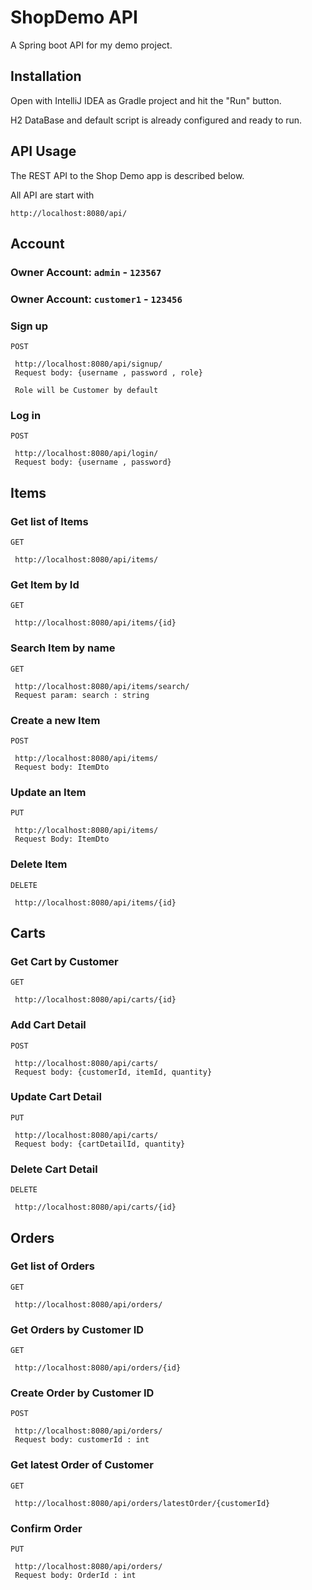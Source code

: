 # ShopDemo API

A Spring boot API for my demo project.

## Installation

Open with IntelliJ IDEA as Gradle project and hit the "Run" button.

H2 DataBase and default script is already configured and ready to run.

## API Usage

The REST API to the Shop Demo app is described below.

All API are start with

`http://localhost:8080/api/`

## Account
### Owner Account: `admin` - `123567`
### Owner Account: `customer1` - `123456`

### Sign up

`POST`

     http://localhost:8080/api/signup/
     Request body: {username , password , role}

     Role will be Customer by default

### Log in

`POST`

     http://localhost:8080/api/login/
     Request body: {username , password}

## Items

### Get list of Items

`GET`

     http://localhost:8080/api/items/

### Get Item by Id

`GET`

     http://localhost:8080/api/items/{id}

### Search Item by name

`GET`

     http://localhost:8080/api/items/search/
     Request param: search : string

### Create a new Item

`POST`

     http://localhost:8080/api/items/
     Request body: ItemDto

### Update an Item

`PUT`

     http://localhost:8080/api/items/
     Request Body: ItemDto

### Delete Item

`DELETE`

     http://localhost:8080/api/items/{id}

## Carts

### Get Cart by Customer

`GET`

     http://localhost:8080/api/carts/{id}

### Add Cart Detail

`POST`

     http://localhost:8080/api/carts/
     Request body: {customerId, itemId, quantity}

### Update Cart Detail

`PUT`

     http://localhost:8080/api/carts/
     Request body: {cartDetailId, quantity}

### Delete Cart Detail

`DELETE`

     http://localhost:8080/api/carts/{id}

## Orders

### Get list of Orders

`GET`

     http://localhost:8080/api/orders/

### Get Orders by Customer ID

`GET`

     http://localhost:8080/api/orders/{id}

### Create Order by Customer ID

`POST`

     http://localhost:8080/api/orders/
     Request body: customerId : int

### Get latest Order of Customer

`GET`

     http://localhost:8080/api/orders/latestOrder/{customerId}

### Confirm Order

`PUT`

     http://localhost:8080/api/orders/
     Request body: OrderId : int
